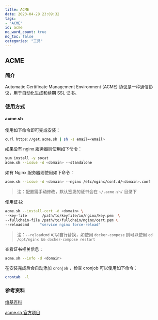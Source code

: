 ```yaml
---
title: ACME
date: 2023-04-28 23:09:32
tags:
- "ACME"
id: acme
no_word_count: true
no_toc: false
categories: "工具"
---
```


## ACME

### 简介

Automatic Certificate Management Environment (ACME) 协议是一种通信协议，用于自动化生成和续期 SSL 证书。

### 使用方式

#### acme.sh

使用如下命令即可完成安装：

```bash
curl https://get.acme.sh | sh -s email=<email>
```

如果没有 nginx 服务器则使用如下命令：

```bash
yum install -y socat
acme.sh --issue -d <domain> --standalone
```

如有 Nginx 服务器则使用如下命令：

```bash
acme.sh --issue -d <domain> --nginx /etc/nginx/conf.d/<domain>.conf
```

> 注：配置需手动修改，默认签发的证书会在 `~/.acme.sh/` 目录下

使用证书:

```bash
acme.sh --install-cert -d <domain> \
--key-file       /path/to/keyfile/in/nginx/key.pem  \
--fullchain-file /path/to/fullchain/nginx/cert.pem \
--reloadcmd     "service nginx force-reload"
```

> 注：`--reloadcmd` 可以自行替换，如使用 `docker-compose` 则可以使用 `cd /opt/nginx && docker-compose restart` 

查看证书相关信息：

```bash
acme.sh --info -d <domain>
```

在安装完成后会自动添加 `cronjob` ，检查 cronjob 可以使用如下命令：

```bash
crontab  -l
```

### 参考资料

[维基百科](https://en.wikipedia.org/wiki/Automatic_Certificate_Management_Environment)

[acme.sh 官方项目](https://github.com/acmesh-official/acme.sh)
